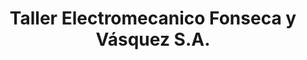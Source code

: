 ---
title: "Taller Electromecanico Fonseca y Vásquez S.A."
url: /san-antonio-de-belen/taller-electromecanico-fonseca-y-vasquez-s-a/
shop: general
---